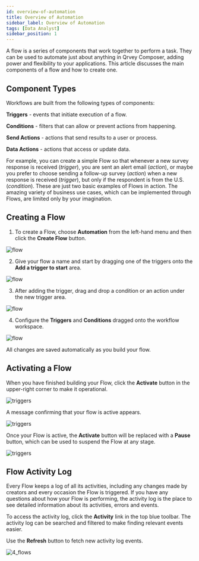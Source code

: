 ```yaml
---
id: overview-of-automation
title: Overview of Automation
sidebar_label: Overview of Automation
tags: [Data Analyst]
sidebar_position: 1
---
```


<div style={{textAlign: "justify"}}>

A flow is a series of components that work together to perform a task. They can be used to automate just about anything in Qrvey Composer, adding power and flexibility to your applications. This article discusses the main components of a flow and how to create one.

## Component Types
Workflows are built from the following types of components:

 **Triggers** - events that initiate execution of a flow.

 **Conditions** - filters that can allow or prevent actions from happening.

 **Send Actions** - actions that send results to a user or process.

 **Data Actions** - actions that access or update data.

For example, you can create a simple Flow so that whenever a new survey response is received (*trigger*), you are sent an alert email (*action*), or maybe you prefer to choose sending a follow-up survey (*action*) when a new response is received (*trigger*), but only if the respondent is from the U.S. (*condition*). These are just two basic examples of Flows in action. The amazing variety of business use cases, which can be implemented through Flows, are limited only by your imagination.

## Creating a Flow
1. To create a Flow, choose **Automation** from the left-hand menu and then click the **Create Flow** button.


![flow](https://s3.amazonaws.com/cdn.qrvey.com/documentation_assets/ui-docs/automation/3.4.6.1_flows/flows1.png#thumbnail)

2. Give your flow a name and start by dragging one of the triggers onto the **Add a trigger to start** area. 

![flow](https://s3.amazonaws.com/cdn.qrvey.com/documentation_assets/ui-docs/automation/3.4.6.1_flows/create2.png#thumbnail)

3. After adding the trigger, drag and drop a condition or an action under the new trigger area.


![flow](https://s3.amazonaws.com/cdn.qrvey.com/documentation_assets/ui-docs/automation/3.4.6.1_flows/create3.png#thumbnail) 
 

4. Configure the **Triggers** and **Conditions** dragged onto the workflow workspace.


![flow](https://s3.amazonaws.com/cdn.qrvey.com/documentation_assets/ui-docs/automation/3.4.6.1_flows/create4.png#thumbnail) 

All changes are saved automatically as you build your flow. 

## Activating a Flow

When you have finished building your Flow, click the **Activate** button in the upper-right corner to make it operational. 
 
![triggers](https://s3.amazonaws.com/cdn.qrvey.com/documentation_assets/ui-docs/automation/3.4.6.2_triggers/2_triggers.png#thumbnail-20)

A message confirming that your flow is active appears.

![triggers](https://s3.amazonaws.com/cdn.qrvey.com/documentation_assets/ui-docs/automation/3.4.6.2_triggers/activate.png#thumbnail-40)

Once your Flow is active, the **Activate** button will be replaced with a **Pause** button, which can be used to suspend the Flow at any stage.

![triggers](https://s3.amazonaws.com/cdn.qrvey.com/documentation_assets/ui-docs/automation/3.4.6.2_triggers/pause.png#thumbnail-20)


## Flow Activity Log
Every Flow keeps a log of all its activities, including any changes made by creators and every occasion the Flow is triggered. If you have any questions about how your Flow is performing, the activity log is the place to see detailed information about its activities, errors and events.

To access the activity log, click the **Activity** link in the top blue toolbar. The activity log can be searched and filtered to make finding relevant events easier. 

Use the **Refresh** button to fetch new activity log events.

![4_flows](https://s3.amazonaws.com/cdn.qrvey.com/documentation_assets/ui-docs/automation/3.4.6.1_flows/4_flows.png#thumbnail) 

 
</div>